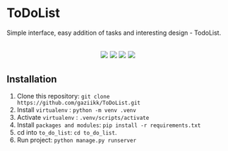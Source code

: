 # ToDoList
 Simple interface, easy addition of tasks and interesting design - TodoList.

<h2 align="center">
    <img src="https://img.shields.io/badge/Python-3.9.2+-blue?logo=Python&logoColor=blue">
    <img src="https://img.shields.io/badge/Bootstrap-5.3.0-purple.svg?logo=bootstrap">
    <img src="https://img.shields.io/badge/Django-4.2.0-green.svg?logo=django">
    <img src="https://img.shields.io/badge/HTML-5-orange.svg?logo=html5">
</h2>

## Installation

1. Clone this repository: ```git clone https://github.com/gaziikk/ToDoList.git ```
2. Install ```virtualenv``` : ```python -m venv .venv```
3. Activate ```virtualenv``` : ```.venv/scripts/activate```
4. Install ```packages and modules```: ```pip install -r requirements.txt```
5. cd into ```to_do_list```: ```cd to_do_list```.
7. Run project: ```python manage.py runserver```
